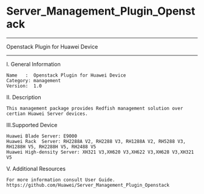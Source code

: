 # Server_Management_Plugin_Openstack
****************************************************************************
Openstack Plugin for Huawei Device
****************************************************************************

I. General Information

    Name   :  Openstack Plugin for Huawei Device
    Category: management
    Version:  1.0

II. Description

    This management package provides Redfish management solution over certian Huawei Server devices.

III.Supported Device

	Huawei Blade Server: E9000
	Huawei Rack  Server: RH2288A V2, RH2288 V3, RH1288A V2, RH5288 V3, RH1288H V5, RH2288H V5, RH2488 V5
	Huawei High-density Server: XH321 V3,XH620 V3,XH622 V3,XH628 V3,XH321 V5

V. Additional Resources

    For more information consult User Guide. https://github.com/Huawei/Server_Management_Plugin_Openstack
